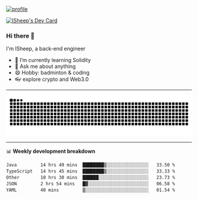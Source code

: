 [![profile](https://user-images.githubusercontent.com/54968314/208005045-e4b42f3b-833d-4242-bfcc-e764865553a2.svg)](https://www.calligrapher.ai/)

<a href="https://app.daily.dev/linziyang1106"><img src="https://api.daily.dev/devcards/v2/i4Spwx5Skx5FpTqWcwoit.png?r=kgx&type=wide" width="652" alt="ISheep's Dev Card"/></a>

### Hi there 🐏

I'm ISheep, a back-end engineer

- 🔭 I’m currently learning Solidity
- 💬 Ask me about anything
- 😄 Hobby: badminton & coding
- 👓 explore crypto and Web3.0

-------

![](https://raw.githubusercontent.com/ISheepp/ISheepp/output/github-contribution-grid-snake.svg)

-------

📊 **Weekly development breakdown**
<!--START_SECTION:waka-->

```txt
Java         14 hrs 49 mins  ████████▒░░░░░░░░░░░░░░░░   33.50 %
TypeScript   14 hrs 45 mins  ████████▒░░░░░░░░░░░░░░░░   33.33 %
Other        10 hrs 30 mins  ██████░░░░░░░░░░░░░░░░░░░   23.73 %
JSON         2 hrs 54 mins   █▓░░░░░░░░░░░░░░░░░░░░░░░   06.58 %
YAML         40 mins         ▒░░░░░░░░░░░░░░░░░░░░░░░░   01.54 %
```

<!--END_SECTION:waka-->
